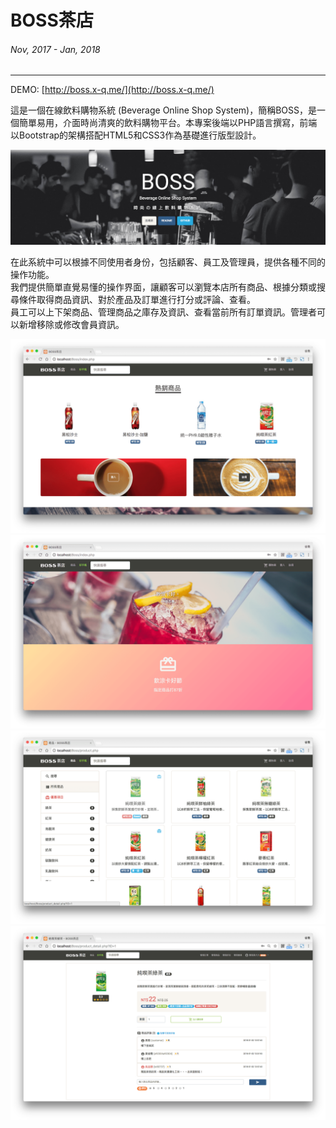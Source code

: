 # BOSS茶店
###### Nov, 2017 - Jan, 2018
---
DEMO: [http://boss.x-q.me/](http://boss.x-q.me/)

這是一個在線飲料購物系統 (Beverage Online Shop System)，簡稱BOSS，是一個簡單易用，介面時尚清爽的飲料購物平台。本專案後端以PHP語言撰寫，前端以Bootstrap的架構搭配HTML5和CSS3作為基礎進行版型設計。  

![](/static/img/boss/boss1.png)

在此系統中可以根據不同使用者身份，包括顧客、員工及管理員，提供各種不同的操作功能。  
我們提供簡單直覺易懂的操作界面，讓顧客可以瀏覽本店所有商品、根據分類或搜尋條件取得商品資訊、對於產品及訂單進行打分或評論、查看。  
員工可以上下架商品、管理商品之庫存及資訊、查看當前所有訂單資訊。管理者可以新增移除或修改會員資訊。

![隨機展示熱銷商品](/static/img/boss/boss2.png)
![顯示當前優惠活動](/static/img/boss/boss3.png)
![商品列表](/static/img/boss/boss4.png)
![商品詳情頁面](/static/img/boss/boss5.png)

